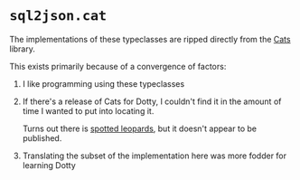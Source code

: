 `sql2json.cat`
==============

The implementations of these typeclasses are ripped directly from the [Cats](https://typelevel.org/cats/) library. 

This exists primarily because of a convergence of factors:

1. I like programming using these typeclasses

2. If there's a release of Cats for Dotty, I couldn't find it in the amount of 
   time I wanted to put into locating it.
   
   Turns out there is [spotted leopards](https://github.com/typelevel/spotted-leopards), but it doesn't appear to be 
   published.

3. Translating the subset of the implementation here was more fodder for learning Dotty